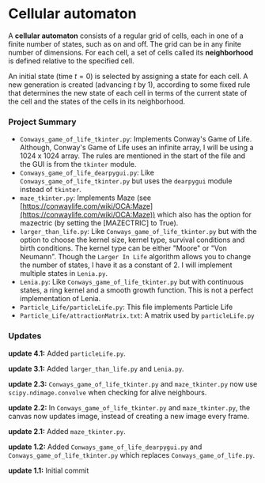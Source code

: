# Cellular automaton

A <b>cellular automaton</b> consists of a regular grid of cells, each in one of a finite number of states, such as on and off. The grid can be in any finite number of dimensions. For each cell, a set of cells called its <b>neighborhood</b> is defined relative to the specified cell.

An initial state (time $t = 0$) is selected by assigning a state for each cell. A new generation is created (advancing $t$ by 1), according to some fixed rule that determines the new state of each cell in terms of the current state of the cell and the states of the cells in its neighborhood.

### Project Summary
- `Conways_game_of_life_tkinter.py`: Implements Conway's Game of Life. Although, Conway's Game of Life uses an infinite array, I will be using a 1024 x 1024 array. The rules are mentioned in the start of the file and the GUI is from the `tkinter` module.
- `Conways_game_of_life_dearpygui.py`: Like `Conways_game_of_life_tkinter.py` but uses the `dearpygui` module instead of `tkinter`.
- `maze_tkinter.py`: Implements Maze (see [https://conwaylife.com/wiki/OCA:Maze](https://conwaylife.com/wiki/OCA:Maze)) which also has the option for mazectric (by setting the [MAZECTRIC] to True).
- `larger_than_life.py`: Like `Conways_game_of_life_tkinter.py` but with the option to choose the kernel size, kernel type, survival conditions and birth conditions. The kernel type can be either "Moore" or "Von Neumann". Though the `Larger In Life` algorithm allows you to change the number of states, I have it as a constant of 2. I will implement multiple states in `Lenia.py`.
- `Lenia.py`: Like `Conways_game_of_life_tkinter.py` but with continuous states, a ring kernel and a smooth growth function. This is not a perfect implementation of Lenia.
- `Particle_Life/particleLife.py`: This file implements Particle Life
- `Particle_Life/attractionMatrix.txt`: A matrix used by `particleLife.py`

### Updates

<b>update 4.1:</b> Added `particleLife.py`.

<b>update 3.1:</b> Added `larger_than_life.py` and `Lenia.py`.

<b>update 2.3:</b> `Conways_game_of_life_tkinter.py` and `maze_tkinter.py` now use `scipy.ndimage.convolve` when checking for alive neighbours.

<b>update 2.2:</b> In `Conways_game_of_life_tkinter.py` and `maze_tkinter.py`, the canvas now updates image, instead of creating a new image every frame.

<b>update 2.1:</b> Added `maze_tkinter.py`.

<b>update 1.2:</b> Added `Conways_game_of_life_dearpygui.py` and `Conways_game_of_life_tkinter.py` which replaces `Conways_game_of_life.py`.

<b>update 1.1:</b> Initial commit